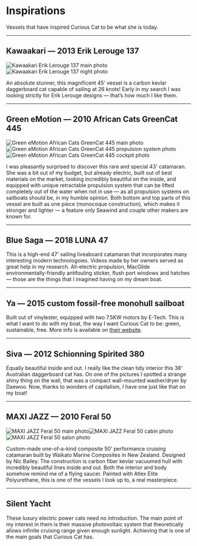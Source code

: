 # Inspirations

Vessels that have inspired Curious Cat to be what she is today.


---

## Kawaakari — 2013 Erik Lerouge 137

![Kawaakari Erik Lerouge 137 main photo](../assets/inspirations/kawaakari-erik-lerouge-137/kawaakari-erik-lerouge-137-main.jpg)![Kawaakari Erik Lerouge 137 night photo](../assets/inspirations/kawaakari-erik-lerouge-137/kawaakari-erik-lerouge-137-at-night.jpg)

An absolute stunner, this magnificent 45' vessel is a carbon kevlar daggerboard cat capable of sailing at 26 knots!  Early in my search I was looking strictly for Erik Lerouge designs — that’s how much I like them.

---


## Green eMotion — 2010 African Cats GreenCat 445

![Green eMotion African Cats GreenCat 445 main photo](../assets/inspirations/green-emotion-african-cats-greencat-445/green-emotion-african-cats-greencat-445-main.jpg)![Green eMotion African Cats GreenCat 445 propulsion system photo](../assets/inspirations/green-emotion-african-cats-greencat-445/green-emotion-african-cats-greencat-445-propulsion-system.jpg)![Green eMotion African Cats GreenCat 445 cockpit photo](../assets/inspirations/green-emotion-african-cats-greencat-445/green-emotion-african-cats-greencat-445-cockpit.jpg)

I was pleasantly surprised to discover this rare and special 43' catamaran.  She was a bit out of my budget, but already electric, built out of best materials on the market, looking incredibly beautiful on the inside, and equipped with unique retractable propulsion system that can be lifted completely out of the water when not in use — as all propulsion systems on sailboats should be, in my humble opinion.  Both bottom and top parts of this vessel are built as one piece (monocoque construction), which makes it stronger and lighter — a feature only Seawind and couple other makers are known for.

---


## Blue Saga — 2018 LUNA 47

This is a high-end 47' sailing liveaboard catamaran that incorporates many interesting modern technologoies.  Videos made by her owners served as great help in my research.  All-electric propulsion, MacGlide environmentally-friendly antifouling sticker, flush port windows and hatches — those are the things that I imagined having on my dream boat.

---


## Ya — 2015 custom fossil-free monohull sailboat

Built out of vinylester, equipped with two 7.5KW motors by E-Tech.  This is what I want to do with my boat, the way I want Curious Cat to be: green, sustainable, free.  More info is available on [their website](https://fossilfreearoundtheworld.org).

---


## Siva — 2012 Schionning Spirited 380

Equally beautiful inside and out.  I really like the clean tidy interior this 38' Australian daggerboard cat has.
On one of the pictures I spotted a strange shiny thing on the wall, that was a compact wall-mounted washer/dryer by Daewoo.  Now, thanks to wonders of capitalism, I have one just like that on my boat!

---


## MAXI JAZZ — 2010 Feral 50

![MAXI JAZZ Feral 50 main photo](../assets/inspirations/maxi-jazz-feral-50/maxi-jazz-feral-50-main.jpg)![MAXI JAZZ Feral 50 cabin photo](../assets/inspirations/maxi-jazz-feral-50/maxi-jazz-feral-50-cabin.jpg)![MAXI JAZZ Feral 50 salon photo](../assets/inspirations/maxi-jazz-feral-50/maxi-jazz-feral-50-salon.jpg)

Custom-made one-of-a-kind composite 50' performance cruising catamaran built by Waikato Marine Composites in New Zealand.
Designed by Nic Bailey.  The construction is carbon fiber kevlar vacuumed hull with incredibly beautiful lines inside and out.  Both the interior and body somehow remind me of a flying saucer.  Painted with Atlex Elite Polyurethane, this is one of the vessels I look up to, a real masterpiece.

---


## Silent Yacht

These luxury electric power cats need no introduction.  The main point of my interest in them is their massive photovoltaic system that theoretically allows infinite cruising range given enough sunlight.  Achieving that is one of the main goals that Curious Cat has.
